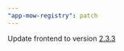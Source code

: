 ```yaml
---
"app-mow-registry": patch
---
```


Update frontend to version [2.3.3](https://github.com/lblod/frontend-mow-registry/releases/tag/v2.3.3)
